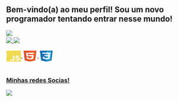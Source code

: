 
## Bem-vindo(a) ao meu perfil! Sou um novo programador tentando entrar nesse mundo!
<a href="https://github.com/Emmlo0">
<img src="![tumblr_59c0e667f30db3876e806391b1ad1f46_762266ba_500](https://github.com/user-attachments/assets/da53948a-ff34-4b67-aada-ba6640175392)">
</a>




 <div>
   <a href="https://github.com/Emmlo0">
   <img height="180em" src="https://github-readme-stats.vercel.app/api?username=Emmlo0&show_icons=true&theme=dark&include_all_commits=true&count_private=true"/>
   <img height="180em" src="https://github-readme-stats.vercel.app/api/top-langs/?username=Emmlo0&layout=compact&langs_count=6&theme=dark"/>
</div>
    
<div style="display: inline_block"><br>
  <img align="center" alt="Js" height="30" width="40" src="https://raw.githubusercontent.com/devicons/devicon/master/icons/javascript/javascript-plain.svg">
  <img align="center" alt="HTML" height="30" width="40" src="https://raw.githubusercontent.com/devicons/devicon/master/icons/html5/html5-original.svg">
  <img align="center" alt="CSS" height="30" width="40" src="https://raw.githubusercontent.com/devicons/devicon/master/icons/css3/css3-original.svg">
</div>
 
<br>
 
### Minhas redes Socias!
 
<div> 
  <a href="https://www.instagram.com/maneco.__" target="_blank"><img src="https://img.shields.io/badge/-Instagram-%23E4405F?style=for-the-badge&logo=instagram&logoColor=white" target="_blank"></a>
</div>
